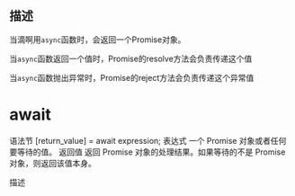 

描述
-----------------
当滴啊用`async`函数时，会返回一个Promise对象。

当`async`函数返回一个值时，Promise的resolve方法会负责传递这个值

当`async`函数抛出异常时，Promise的reject方法会负责传递这个异常值







await 
=================
语法节
[return_value] = await expression;
表达式
一个 Promise 对象或者任何要等待的值。
返回值
返回 Promise 对象的处理结果。如果等待的不是 Promise 对象，则返回该值本身。

描述